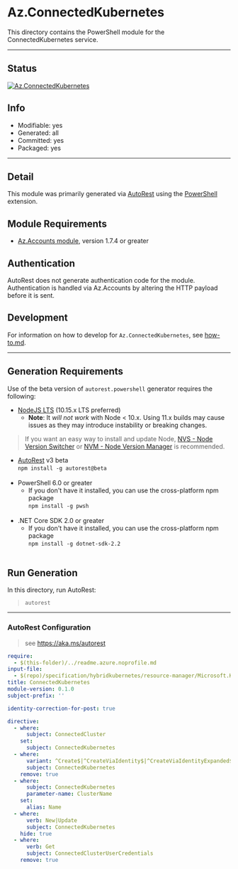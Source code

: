 <!-- region Generated -->
# Az.ConnectedKubernetes
This directory contains the PowerShell module for the ConnectedKubernetes service.

---
## Status
[![Az.ConnectedKubernetes](https://img.shields.io/powershellgallery/v/Az.ConnectedKubernetes.svg?style=flat-square&label=Az.ConnectedKubernetes "Az.ConnectedKubernetes")](https://www.powershellgallery.com/packages/Az.ConnectedKubernetes/)

## Info
- Modifiable: yes
- Generated: all
- Committed: yes
- Packaged: yes

---
## Detail
This module was primarily generated via [AutoRest](https://github.com/Azure/autorest) using the [PowerShell](https://github.com/Azure/autorest.powershell) extension.

## Module Requirements
- [Az.Accounts module](https://www.powershellgallery.com/packages/Az.Accounts/), version 1.7.4 or greater

## Authentication
AutoRest does not generate authentication code for the module. Authentication is handled via Az.Accounts by altering the HTTP payload before it is sent.

## Development
For information on how to develop for `Az.ConnectedKubernetes`, see [how-to.md](how-to.md).
<!-- endregion -->

---
## Generation Requirements
Use of the beta version of `autorest.powershell` generator requires the following:
- [NodeJS LTS](https://nodejs.org) (10.15.x LTS preferred)
  - **Note**: It *will not work* with Node < 10.x. Using 11.x builds may cause issues as they may introduce instability or breaking changes.
> If you want an easy way to install and update Node, [NVS - Node Version Switcher](../nodejs/installing-via-nvs.md) or [NVM - Node Version Manager](../nodejs/installing-via-nvm.md) is recommended.
- [AutoRest](https://aka.ms/autorest) v3 beta <br>`npm install -g autorest@beta`<br>&nbsp;
- PowerShell 6.0 or greater
  - If you don't have it installed, you can use the cross-platform npm package <br>`npm install -g pwsh`<br>&nbsp;
- .NET Core SDK 2.0 or greater
  - If you don't have it installed, you can use the cross-platform npm package <br>`npm install -g dotnet-sdk-2.2`<br>&nbsp;

## Run Generation
In this directory, run AutoRest:
> `autorest`

---
### AutoRest Configuration
> see https://aka.ms/autorest

``` yaml
require:
  - $(this-folder)/../readme.azure.noprofile.md
input-file:
  - $(repo)/specification/hybridkubernetes/resource-manager/Microsoft.Kubernetes/preview/2020-01-01-preview/connectedClusters.json
title: ConnectedKubernetes
module-version: 0.1.0
subject-prefix: ''

identity-correction-for-post: true

directive:
  - where:
      subject: ConnectedCluster
    set:
      subject: ConnectedKubernetes
  - where:
      variant: ^Create$|^CreateViaIdentity$|^CreateViaIdentityExpanded$|^Update$|^UpdateViaIdentity$
      subject: ConnectedKubernetes
    remove: true
  - where:
      subject: ConnectedKubernetes
      parameter-name: ClusterName
    set:
      alias: Name
  - where:
      verb: New|Update
      subject: ConnectedKubernetes
    hide: true
  - where:
      verb: Get
      subject: ConnectedClusterUserCredentials
    remove: true
```
